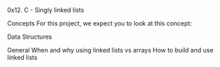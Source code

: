 0x12. C - Singly linked lists

Concepts
For this project, we expect you to look at this concept:

Data Structures

General
When and why using linked lists vs arrays
How to build and use linked lists
